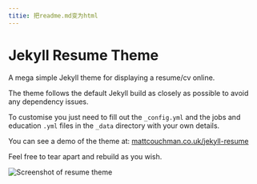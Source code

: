 ```yaml
---
titie: 把readme.md变为html
---
```

# Jekyll Resume Theme

A mega simple Jekyll theme for displaying a resume/cv online.

The theme follows the default Jekyll build as closely as possible to avoid any dependency issues.

To customise you just need to fill out the `_config.yml` and the jobs and education `.yml` files in the `_data` directory with your own details.

You can see a demo of the theme at: [mattcouchman.co.uk/jekyll-resume](http://mattcouchman.co.uk/jekyll-resume)

Feel free to tear apart and rebuild as you wish.

![Screenshot of resume theme](https://github.com/mattcouchman/jekyll-resume/raw/master/img/screen.png)
